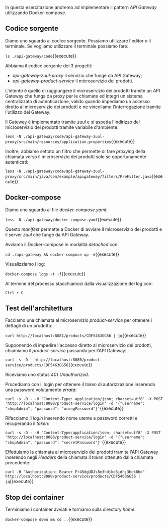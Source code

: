
In questa esercitazione andremo ad implementare il pattern *API Gateway* utilizzando Docker-compose.

## Codice sorgente

Diamo uno sguardo al codice sorgente. Possiamo utilizzare l'editor o il terminale.
Se vogliamo utilizzare il terminale possiamo fare:

`ls ./api-gateway/code`{{execute}}

Abbiamo il codice sorgente dei 3 progetti:
- *api-gateway-zuul-proxy* il servizio che funge da API Gateway;
- *api-gateway-product-service* il microservizio dei prodotti.

L'intento è quello di raggiungere il microservizio dei prodotti tramite un API Gateway che funga da proxy per le chiamate ed integri un sistema centralizzato di autenticazione, valido quando impediamo un accesso diretto al microservizio dei prodotti e ne vincoliamo l'interrogazione tramite l'utilizzo del Gateway.

Il Gateway è implementato tramite *zuul* e si aspetta l'indirizzo del microservizio dei prodotti tramite variabile d'ambiente:

`less -N ./api-gateway/code/api-gateway-zuul-proxy/src/main/resources/application.properties`{{execute}}

Inoltre, abbiamo settato un filtro che permette di fare _proxying_ della chiamata verso il microservizio dei prodotti solo se opportunamente autenticati:

`less -N ./api-gateway/code/api-gateway-zuul-proxy/src/main/java/com/example/apigateway/filters/PreFilter.java`{{execute}}

## Docker-compose

Diamo uno sguardo al file _docker-compose.yaml_:

`less -N ./api-gateway/docker-compose.yaml`{{execute}}

Questo _manifest_ permette a Docker di avviare il microservizio dei prodotti e il server *zuul* che funge da API Gateway.

Avviamo il Docker-compose in modalità _detached_ con:

`cd ./api-gateway && docker-compose up -d`{{execute}}

Visualizziamo i log:

`docker-compose logs -t -f`{{execute}}

Al termine del processo stacchiamoci dalla visualizzazione dei log con:

`Ctrl + C`

## Test dell'architettura ##

Facciamo una chiamata al microservizio *product-service* per ottenere i dettagli di un prodotto:

`curl http://localhost:8081/products/CDF5463GG56 | jq`{{execute}}

Supponendo di impedire l'accesso diretto al microservizio dei prodotti, chiamiamo il *product-service* passando per l'API Gateway:

`curl -s -D - http://localhost:8080/product-service/products/CDF5463GG56`{{execute}}

Riceviamo uno status *401 Unauthorized*.

Procediamo con il login per ottenere il _token_ di autorizzazione inserendo una password volutamente *errata*:

`curl -s -D - -H 'Content-Type: application/json; charset=utf8' -X POST 'http://localhost:8080/product-service/login' -d '{"username": "shopAdmin", "password": "wrongPassword"}'`{{execute}}

Rifacciamo il _login_ inserendo nome utente e password corretti e recuperando il _token_:

`curl -s -D - -H 'Content-Type:application/json; charset=utf8' -X POST 'http://localhost:8080/product-service/login' -d '{"username": "shopAdmin", "password": "secretPassword"}'`{{execute}}

Effettuiamo la chiamata al microservizio dei prodotti tramite l'API Gateway inserendo negli _Headers_ della chiamata il _token_ ottenuto dalla chiamata precedente:

`curl -H "Authorization: Bearer Fr45dgUDJs8e3hdjke3idhj3hdk8hd" http://localhost:8080/product-service/products/CDF5463GG56 | jq`{{execute}}


## Stop dei container

Terminiamo i container avviati e torniamo sulla directory _home_:

`docker-compose down && cd ..`{{execute}}